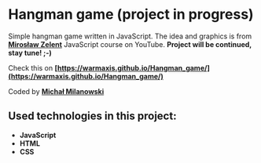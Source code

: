 # Hangman game (project in progress)

Simple hangman game written in JavaScript.
The idea and graphics is from __[Mirosław Zelent](http://miroslawzelent.pl/)__ JavaScript course on YouTube.
__Project will be continued, stay tune! ;-)__

Check this on __[https://warmaxis.github.io/Hangman_game/](https://warmaxis.github.io/Hangman_game/)__

Coded by __[Michał Milanowski](https://www.linkedin.com/in/michalmilanowski/)__

## Used technologies in this project:

* __JavaScript__
* __HTML__
* __CSS__
